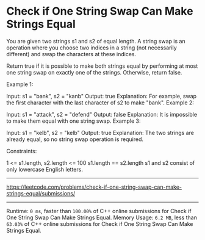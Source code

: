 # Check if One String Swap Can Make Strings Equal

You are given two strings s1 and s2 of equal length. A string swap is an operation where you choose two indices in a string (not necessarily different) and swap the characters at these indices.

Return true if it is possible to make both strings equal by performing at most one string swap on exactly one of the strings. Otherwise, return false.

 

Example 1:

Input: s1 = "bank", s2 = "kanb"
Output: true
Explanation: For example, swap the first character with the last character of s2 to make "bank".
Example 2:

Input: s1 = "attack", s2 = "defend"
Output: false
Explanation: It is impossible to make them equal with one string swap.
Example 3:

Input: s1 = "kelb", s2 = "kelb"
Output: true
Explanation: The two strings are already equal, so no string swap operation is required.
 

Constraints:

1 <= s1.length, s2.length <= 100
s1.length == s2.length
s1 and s2 consist of only lowercase English letters.

---

https://leetcode.com/problems/check-if-one-string-swap-can-make-strings-equal/submissions/

---

Runtime: `0 ms`, faster than `100.00%` of C++ online submissions for Check if One String Swap Can Make Strings Equal.
Memory Usage: `6.2 MB`, less than `63.03%` of C++ online submissions for Check if One String Swap Can Make Strings Equal.